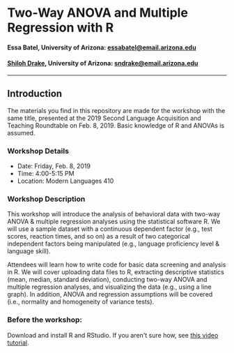 # Two-Way ANOVA and Multiple Regression with R

#### Essa Batel, University of Arizona: <essabatel@email.arizona.edu>
#### [Shiloh Drake][], University of Arizona: <sndrake@email.arizona.edu>
[Shiloh Drake]: http://www.shilohdrake.com

---

## Introduction

The materials you find in this repository are made for the workshop with the same title, presented at the 2019 Second Language Acquisition and Teaching Roundtable on Feb. 8, 2019. Basic knowledge of R and ANOVAs is assumed.

### Workshop Details
* Date: Friday, Feb. 8, 2019
* Time: 4:00-5:15 PM
* Location: Modern Languages 410

### Workshop Description
This workshop will introduce the analysis of behavioral data with two-way ANOVA & multiple regression analyses using the statistical software R. We will use a sample dataset with a continuous dependent factor (e.g., test scores, reaction times, and so on) as a result of two categorical independent factors being manipulated (e.g., language proficiency level & language skill).

Attendees will learn how to write code for basic data screening and analysis in R. We will cover uploading data files to R, extracting descriptive statistics (mean, median, standard deviation), conducting two-way ANOVA and multiple regression analyses, and visualizing the data (e.g., using a line graph). In addition, ANOVA and regression assumptions will be covered (i.e., normality and homogeneity of variance tests).

### Before the workshop:
Download and install R and RStudio. If you aren't sure how, see [this video tutorial][].

[this video tutorial]: https://www.youtube.com/watch?v=d-u_7vdag-0
